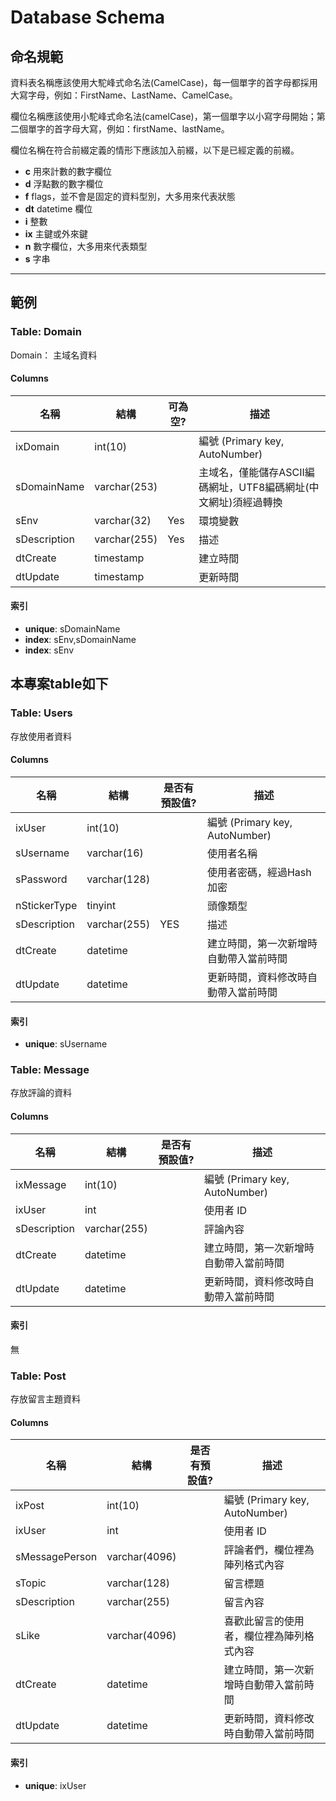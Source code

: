 # Database Schema

## 命名規範

資料表名稱應該使用大駝峰式命名法(CamelCase)，每一個單字的首字母都採用大寫字母，例如：FirstName、LastName、CamelCase。

欄位名稱應該使用小駝峰式命名法(camelCase)，第一個單字以小寫字母開始；第二個單字的首字母大寫，例如：firstName、lastName。

欄位名稱在符合前綴定義的情形下應該加入前綴，以下是已經定義的前綴。

- **c** 用來計數的數字欄位
- **d** 浮點數的數字欄位
- **f** flags，並不會是固定的資料型別，大多用來代表狀態
- **dt** datetime 欄位
- **i** 整數
- **ix** 主鍵或外來鍵
- **n** 數字欄位，大多用來代表類型
- **s** 字串

----------

## 範例

### Table: Domain
Domain： 主域名資料

#### Columns

| 名稱         | 結構         | 可為空? | 描述                                                         |
| ------------ | ------------ | ------- | ------------------------------------------------------------ |
| ixDomain     | int(10)      |         | 編號 (Primary key, AutoNumber)                               |
| sDomainName  | varchar(253) |         | 主域名，僅能儲存ASCII編碼網址，UTF8編碼網址(中文網址)須經過轉換 |
| sEnv         | varchar(32)  | Yes     | 環境變數                                                     |
| sDescription | varchar(255) | Yes     | 描述                                                         |
| dtCreate     | timestamp    |         | 建立時間                                                     |
| dtUpdate     | timestamp    |         | 更新時間                                                     |


#### 索引
- **unique**: sDomainName
- **index**: sEnv,sDomainName
- **index**: sEnv

## 本專案table如下

### Table: Users
存放使用者資料

#### Columns

| 名稱         | 結構         | 是否有預設值? | 描述                                   |
| ------------ | ------------ | -------   | -------------------------------------- |
| ixUser       | int(10)      |           | 編號 (Primary key, AutoNumber)         |
| sUsername    | varchar(16)  |           | 使用者名稱                             |
| sPassword    | varchar(128) |           | 使用者密碼，經過Hash加密               |
| nStickerType | tinyint      |           | 頭像類型                               |
| sDescription  | varchar(255)|YES        | 描述 |
| dtCreate     | datetime     |           | 建立時間，第一次新增時自動帶入當前時間 |
| dtUpdate     | datetime     |           | 更新時間，資料修改時自動帶入當前時間   |

#### 索引
- **unique**: sUsername

### Table: Message
存放評論的資料

#### Columns

| 名稱         | 結構         | 是否有預設值? | 描述                                   |
| ------------ | ------------ | ------- | -------------------------------------- |
| ixMessage    | int(10)      |         | 編號 (Primary key, AutoNumber)|
| ixUser       | int          |         | 使用者 ID                     |
| sDescription | varchar(255) |         | 評論內容                       |
| dtCreate     | datetime     |         | 建立時間，第一次新增時自動帶入當前時間 |
| dtUpdate     | datetime     |         | 更新時間，資料修改時自動帶入當前時間   |

#### 索引
無

### Table: Post
存放留言主題資料

#### Columns

| 名稱            | 結構          | 是否有預設值? | 描述                                     |
| -------------- | ------------- | ---------- | ---------------------------------------- |
| ixPost         | int(10)       |            | 編號 (Primary key, AutoNumber)           |
| ixUser         | int           |            | 使用者 ID                                |
| sMessagePerson | varchar(4096) |            | 評論者們，欄位裡為陣列格式內容             |
| sTopic         | varchar(128)  |            | 留言標題                                 |
| sDescription   | varchar(255)  |            | 留言內容                                 |
| sLike          | varchar(4096) |            | 喜歡此留言的使用者，欄位裡為陣列格式內容 |
| dtCreate       | datetime      |            | 建立時間，第一次新增時自動帶入當前時間   |
| dtUpdate       | datetime      |            | 更新時間，資料修改時自動帶入當前時間     |

#### 索引
- **unique**: ixUser
